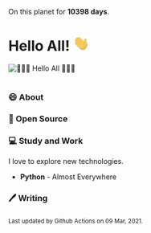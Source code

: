 On this planet for **10398 days**.

# Hello All! <img src="assets/wave.gif" width="32px" alt="">

<img src="assets/banner.png" style="margin-bottom:16px;" alt="👋👋👋 Hello All 👋👋👋">

### 😄 About


### 🙏 Open Source


### 💻 Study and Work

I love to explore new technologies. 

- **Python** - Almost Everywhere

### 🖊️ Writing

<sub>Last updated by Github Actions on 09 Mar, 2021.</sub>